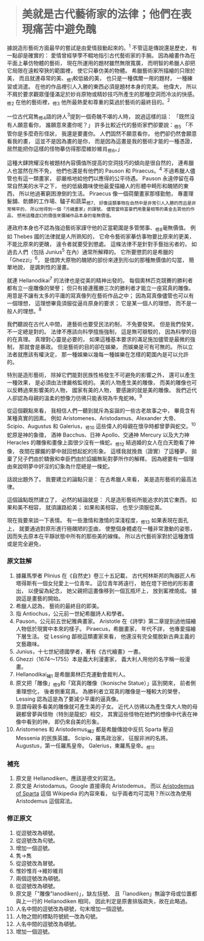 > # 美就是古代藝術家的法律；他們在表現痛苦中避免醜

據說造形藝術方面最早的嘗試是由愛情鼓動起來的。<sup>1</sup>
不管這是傳說還是歷史，
有一點卻是確實的：
愛情曾經孳荸不輟地指引古代藝術家的手腕。
因為繪畫作為在平面上摹仿物體的藝術，
現在所運用的題材雖然無限寬廣，
而明智的希臘人卻把它局限在遠較窄狹的範圍裡，
使它只摹仿美的物體。
希臘藝術家所描繪的只限於美，
而且就連尋常的美、<sub>修1</sub>較低級的美，
也只是一種偶爾一用的題材，
一種練習或消遣。
在他的作品裡引人入勝的東西必須是題材本身的完美。
他偉大，
所以不屑於要求觀眾僅僅滿足於妙肖原物或精妙技巧所產生的那種空洞而冷淡的快感。<sub>修2</sub>
在他的藝術裡，<sub>修3</sub>
他所最熱愛和尊重的莫過於藝術的最終目的。<sup>2</sup>

一位古代寫雋<sub>修4</sub>語的詩人<sup>3</sup>提到一個奇醜不堪的人時，
說過這樣的話：
「既然沒有人願意看你，
誰願意來畫你呢？」
許多比較近代的藝術家們卻要說：<sub>修5</sub>
「不管你是多麼奇形怪狀，
我還是要畫你。
人們固然不願意看你，
他們卻仍然會願意看我的畫，
這並不是因為畫的是你，
而是因為這畫是我的藝術才能的一種憑證，
居然能把你這樣的怪物摹仿得那麼維妙維肖<sub>修6</sub>。」

這種大肆誇耀沒有被題材內容價值所提高的空洞技巧的傾向是很自然的，
連希臘人也當然在所不免，
他們也還是有他們的 Pauson 和 Piraecus。<sup>4</sup>
不過希臘人儘管也有這一類畫家，
卻嚴格地給他們以應得的公平待遇。
Pauson 永遠停留在尋常自然美的水平之下，
他的低級趣味使他最愛描繪人的形體中畸形和醜陋的東西，
所以他過著窮困潦倒的生活。
Piraecus 像一個荷蘭畫家那樣勤勉，
專畫理髮舖、骯髒的工作場、驢子和蔬菜<sub>修7</sup>，
好像這類事物在自然中是非常引人入勝的而且是非常稀罕的，
所以他得到一個「污穢畫家」的諢號，
儘管當時富豪們用重量相等的黃金去買他的作品，
想用這種虛幻的價值來彌補作品本身的毫無價值。

連政府本身也不認為強迫藝術家謹守他的正當範圍是多管閒事、<sub>修8</sub>毫無價值。
例如 Thebes 國的法律就是人所熟知的，
它命令藝術家摹仿事物要比原來的更美，
不能比原來的更醜，
違令者就要受到懲處。
這條法律不是針對手藝拙劣者的，
如過去人們（包括 Junius<sup>5</sup> 在內）通常所解釋的。
它所要懲罰的是希臘的「Ghezzi」<sup>6</sup>，
是借誇大原物的醜陋的部份來達到形似的那種無價值的勾當，
簡單地說，
是諷刺性的漫畫。

就連 Hellanodikai<sup>7</sup> 的法律也是從美的精神出發的。
每個奧林匹克競賽的勝利者都有立一座雕像的榮譽；
但只有接連獲勝三次的勝利者才能立一座寫真的雕像。
用意是不讓有太多的平庸的寫真像列在藝術作品之中；
因為寫真像儘管也可以有一個理想，
這理想畢竟須服從逼肖原身的要求；
它是某一個人的理想，
而不是一般人的理想。<sup>8</sup>

我們聽說在古代人中間，
連藝術也要受民法約制，
不免要發笑。
但是我們發笑，
不一定總是對的。
法律不應該向科學擅施強制，
這是無可辯駁的，
因為科學的目的在真理。
真理對心靈是必要的，
如果這種基本要求的滿足施加儘管是最微的強制，
那就會是暴政。
但是藝術的目的卻在娛樂，
而娛樂是可有可無的。
所以立法者就應該有權決定，
那一種娛樂以幾每一種娛樂在怎樣的範圍內是可以允許的。

特別是造形藝術，
除掉它們能對民族性格發生不可避免的影響之外，
還可以產生一種效果，
是必須由法律嚴格監視的。
美的人物產生美的雕像，
而美的雕像也可以反轉過來影響美的人物，
國家有美的人物，
要感謝的就是美的雕像。
我們近代人卻認為母親的溫柔的想像力彷彿只能表現為牛鬼蛇神。<sup>9</sup>

從這個觀點來看，
我相信人們一聽到就斥為妄誕的一些古老故事之中，
畢竟含有某種真實的因素。
例如 Aristomenes、Aristodamus、Alexander 大帝、Scipio、Augustus 和 Galerius，<sub>修10</sub>
這些偉人的母親在懷孕時都曾夢與蛇交。<sup>10</sup>
蛇原是神的象徵，
酒神 Bacchus、日神 Apollo、交通神 Mercury 以及大力神 Heracles 的雕像和畫像上面很少沒有一條蛇。<sub>修12</sub>
結過婚的女人在白天飽看了神像，
夜間在朦朧的夢中就回想起蛇的形象。
這樣我就挽救（證實）了這種夢，
拋棄了兒子們由於驕傲和幸臣們由於諂媚無恥對夢所作的解釋。
因為總要有一個理由來說明夢中奸淫的幻象為什麼總是一條蛇。

話說出題外了。
我要建立的論點只是：
在古希臘人來看，
美是造形藝術的最高法律。

這個論點既然建立了，
必然的結論就是：
凡是造形藝術所能追求的其它東西，
如果和美不相容，
就須讓路給美；
如果和美相容，
也至少須服從美。

現在我要來談一下表情。
有一些激情和激情的深淺程度，<sub>修13</sub>
如果表現在面孔上，
就要通過對原形進行極醜陋的歪曲，
使整個身體處在一種非常激動的姿態，
因而失去原本在平靜狀態中所有的那些美的線條。
所以古代藝術家對於這種激情或是完全避免，


### 原文註解 ###

1. 據羅馬學者 Plinius 在《自然史》卷三十五記載，
	古代柯林斯邦的陶器匠人布塔得斯有一個女兒愛上一位青年。
	這位青年將遠行，
	她在燈下把他的形影畫出，
	以便留為紀念，
	她父親把這畫像移到一個瓦瓶坏上，
	放到窰裡燒成。
	據說這是畫藝的開始。
2. 希臘人認為，
	藝術的最終目的即美。
3. 指 Antiochus，公元前一世紀希臘詩人和學者。
4. Pauson，公元前五世紀雅典畫家。
	Aristotle 在《詩學》第二章提到過他描繪人物低於現實中本來的樣子。
	Piraecus，希臘畫家，
	年代不詳，
	他專愛描繪下層生活。
	從 Lessing 鄙視這類畫家來看，
	他還沒有完全擺脫新古典主義的文藝趣味。
5. Junius，十七世紀德國學者，著有《古代繪畫》一書。
6. Ghezzi（1674～1755）本是義大利漫畫家，
	義大利人用他的名字稱一般漫畫。
7. Hellanodikai<sub>補1</sub> 是希臘奧林匹克運動會裁判人。
8. 原文把「雕像」<sub>修9</sub>和「寫真的雕像（Ikonische Statue）」區別開來，
	前者側重理想化，
	後者側重寫真。
	為勝利者立寫真的雕像是一種較大的榮譽，
	Lessing 認為這是為了要減少平庸的逼真像。
9. 意謂母親多看美的雕像就可產生美的子女。
	近代人彷彿以為產生偉大人物的母親都曾夢與怪物（特別是龍蛇）相交，
	其實這些怪物在她們的想像中代表在神像中看到的神，
	即仍來自美的形象。
10. Aristomenes 和 Aristodemus<sub>補2</sub> 都是希臘傳說中反抗 Sparta 壓迫 Messenia 的民族英雄。
	Scipio，羅馬政治家，
	征服非洲的名將。
	Augustus，第一任羅馬皇帝。
	Galerius，東羅馬皇帝。<sub>修11</sub>


### 補充 ###

1. 原文是 Hellanodiken，應該是德文的寫法。
2. 原文是 Aristodamus。Google 直接導向 Aristodemus，
	而以 [Aristodemus of Sparta](https://en.wikipedia.org/wiki/Aristodemus_of_Sparta) 這個 Wikipedia 的內容來看，
	似乎兩者均可混用？所以改為使用 Aristodemus 這個寫法。


### 修正原文 ###

1. 從逗號改為頓號。
2. 從逗號改為句號。
3. 增加一個逗號。
4. 隽→雋
5. 從逗號改為冒號。
6. 惟妙惟肖→維妙維肖
7. 兩個逗號改為頓號。
8. 從逗號改為頓號。
9. 原文是「"雕像"lanodiken)」，缺左括號、
	且「lanodiken」無論字母或位置都與上一行的 Hellanodiken 相同，
	因此判定是原書排版疏失，故在此略過。
10. 人名中間的逗號改為頓號，句末增加一個逗號。
11. 人物之間的標點符號統一改為句號。
12. 人名中間的逗號改為頓號。
13. 增加一個逗號。
